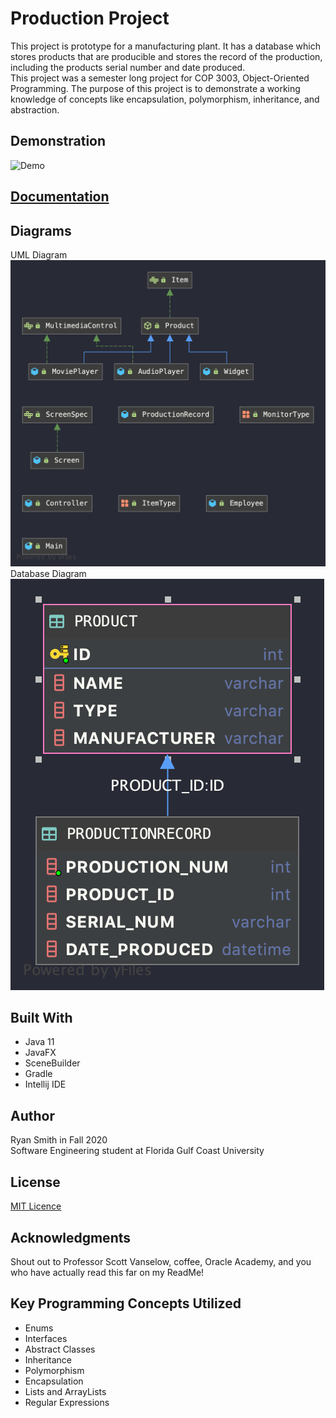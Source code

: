 # Production Project
This project is prototype for a manufacturing plant. It has a database which stores products that
 are producible and stores the record of the production, including the products serial number and
  date produced. <br/>
This project was a semester long project for COP 3003, Object-Oriented Programming. The purpose of
 this project is to demonstrate a working knowledge of concepts like encapsulation, polymorphism, 
 inheritance, and abstraction.

## Demonstration
![Demo](2020-12-02%2018-04-36.gif)

## [Documentation](https://rpsmith77.github.io/ProductionProject/Main.html)


## Diagrams
UML Diagram<br/>
![UMLDiagram](Top-Level%20Package.png)
<br/>Database Diagram<br/>
![DBDiagram](ProdDB.png)

## Built With
 - Java 11
 - JavaFX
 - SceneBuilder
 - Gradle
 - Intellij IDE

## Author
Ryan Smith in Fall 2020<br/>
Software Engineering student at Florida Gulf Coast University

## License
[MIT Licence](https://github.com/rpsmith77/ProductionProject/blob/master/LICENSE)

## Acknowledgments
Shout out to Professor Scott Vanselow, coffee, Oracle Academy, and you who have actually read
this far on my ReadMe!

## Key Programming Concepts Utilized
- Enums
- Interfaces
- Abstract Classes
- Inheritance
- Polymorphism
- Encapsulation
- Lists and ArrayLists
- Regular Expressions